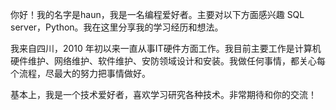 你好！我的名字是haun，我是一名编程爱好者。主要对以下方面感兴趣 SQL server，Python。我在这里分享我的学习经历和想法。

我来自四川，2010 年初以来一直从事IT硬件方面工作。我目前主要工作是计算机硬件维护、网络维护、软件维护、安防领域设计和安装。我做任何事情，都关心每个流程，尽最大的努力把事情做好。

基本上，我是一个技术爱好者，喜欢学习研究各种技术。非常期待和你的交流！
